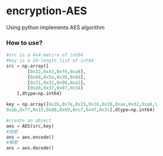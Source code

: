 # encryption-AES
Using python implements AES algorithm

### How to use?
```python
#src is a 4x4-matirx of int64 
#key is a 16-length list of int64 
src = np.array([
        [0x32,0x43,0xf6,0xa8],
        [0x88,0x5a,0x30,0x8d],
        [0x31,0x31,0x98,0xa2],
        [0xe0,0x37,0x07,0x34]
    ],dtype=np.int64)

key = np.array([0x2b,0x7e,0x15,0x16,0x28,0xae,0xd2,0xa6,\
0xab,0xf7,0x15,0x88,0x09,0xcf,0x4f,0x3c],dtype=np.int64)

#create an object
aes = AES(src,key)
#加密
ans = aes.encode()
#解密
ans = aes.decode()
```

